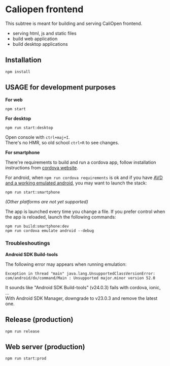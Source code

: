 # Caliopen frontend

This subtree is meant for building and serving CaliOpen frontend.

* serving html, js and static files
* build web application
* build desktop applications

## Installation

```
npm install
```

## USAGE for development purposes

**For web**

```
npm start
```

**For desktop**

```
npm run start:desktop
```

Open console with `ctrl+maj+I`.  
There's no HMR, so old school `ctrl+R` to see changes.

**For smartphone**

There're requirements to build and run a cordova app, follow installation instructions from [cordova website](https://cordova.apache.org/docs/en/latest/guide/cli/index.html#install-pre-requisites-for-building).

For android, when `npm run cordova requirements` is ok and if you have [AVD and a working emulated
android](https://developer.android.com/studio/run/managing-avds.html), you may want to launch the stack:

```
npm run start:smartphone
```

_(Other platforms are not yet supported)_

The app is launched every time you change a file. If you prefer control when the app is reloaded,
launch the following commands:

```
npm run build:smartphone:dev
npm run cordova emulate android --debug
```

### Troubleshoutings

**Android SDK Build-tools**

The following error may appears when running emulation:

```
Exception in thread "main" java.lang.UnsupportedClassVersionError: com/android/dx/command/Main : Unsupported major.minor version 52.0
```

It sounds like "Android SDK Build-tools" (v24.0.3) fails with cordova, ionic, ...  
With Android SDK Manager, downgrade to v23.0.3 and remove the latest one.

## Release (production)

```
npm run release
```

## Web server (production)

```
npm run start:prod
```
